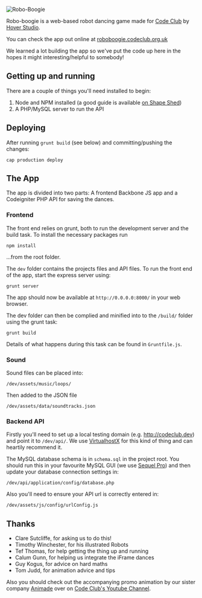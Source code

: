 ![Robo-Boogie](http://roboboogie.codeclub.org.uk/assets/img/logo%401x.png)

Robo-boogie is a web-based robot dancing game made for [Code Club](http://www.codeclub.org.uk) by [Hover Studio](http://hoverstud.io).

You can check the app out online at [roboboogie.codeclub.org.uk](http://roboboogie.codeclub.org.uk)

We learned a lot building the app so we've put the code up here in the hopes it might interesting/helpful to somebody!

## Getting up and running

There are a couple of things you'll need installed to begin:

1. Node and NPM installed (a good guide is available [on Shape Shed](http://shapeshed.com/setting-up-nodejs-and-npm-on-mac-osx/))
2. A PHP/MySQL server to run the API

## Deploying

After running `grunt build` (see below) and committing/pushing the changes:

```
cap production deploy
```

## The App

The app is divided into two parts: A frontend Backbone JS app and a Codeigniter PHP API for saving the dances.

### Frontend

The front end relies on grunt, both to run the development server and the build task. To install the necessary packages run

    npm install

…from the root folder.

The `dev` folder contains the projects files and API files. To run the front end of the app, start the express server using:

    grunt server

The app should now be available at `http://0.0.0.0:8000/` in your web browser.

The dev folder can then be complied and minified into to the `/build/` folder using the grunt task:

    grunt build

Details of what happens during this task can be found in `Gruntfile.js`.

### Sound

Sound files can be placed into:

    /dev/assets/music/loops/

Then added to the JSON file

    /dev/assets/data/soundtracks.json

### Backend API

Firstly you'll need to set up a local testing domain (e.g. http://codeclub.dev) and point it to `/dev/api/`. We use [VirtualhostX](https://clickontyler.com/virtualhostx/) for this kind of thing and can heartily recommend it.

The MySQL database schema is in `schema.sql` in the project root. You should run this in your favourite MySQL GUI (we use [Sequel Pro](http://www.sequelpro.com/)) and then update your database connection settings in:

    /dev/api/application/config/database.php

Also you'll need to ensure your API url is correctly entered in:

    /dev/assets/js/config/urlConfig.js


## Thanks

- Clare Sutcliffe, for asking us to do this!
- Timothy Winchester, for his illustrated Robots
- Tef Thomas, for help getting the thing up and running
- Calum Gunn, for helping us integrate the iFrame dances
- Guy Kogus, for advice on hard maths
- Tom Judd, for animation advice and tips

Also you should check out the accompanying promo animation by our sister company [Animade](http://animade.tv) over on [Code Club's Youtube Channel](http://www.youtube.com/watch?v=sGtaIJTPbWU).




